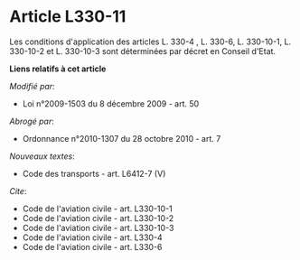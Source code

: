 # Article L330-11

Les conditions d'application des articles L. 330-4 , L. 330-6, L. 330-10-1, L. 330-10-2 et L. 330-10-3 sont déterminées par
décret en Conseil d'Etat.

**Liens relatifs à cet article**

_Modifié par_:

  - Loi n°2009-1503 du 8 décembre 2009 - art. 50

_Abrogé par_:

  - Ordonnance n°2010-1307 du 28 octobre 2010 - art. 7

_Nouveaux textes_:

  - Code des transports - art. L6412-7 (V)

_Cite_:

  - Code de l'aviation civile - art. L330-10-1
  - Code de l'aviation civile - art. L330-10-2
  - Code de l'aviation civile - art. L330-10-3
  - Code de l'aviation civile - art. L330-4
  - Code de l'aviation civile - art. L330-6
